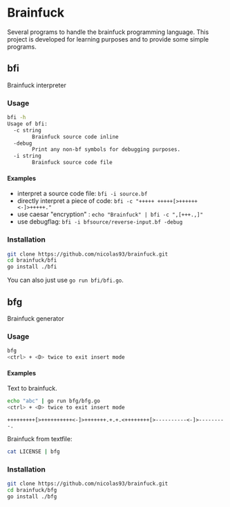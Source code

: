 Brainfuck
===
Several programs to handle the brainfuck programming language.
This project is developed for learning purposes and to provide some simple programs.


## bfi
Brainfuck interpreter

### Usage
```bash
bfi -h
Usage of bfi:
  -c string
    	Brainfuck source code inline
  -debug
    	Print any non-bf symbols for debugging purposes.
  -i string
    	Brainfuck source code file
```
#### Examples
* interpret a source code file:
	`bfi -i source.bf`
* directly interpret a piece of code:
	`bfi -c "+++++ +++++[>++++++<-]>+++++."`
* use caesar "encryption" :
	`echo "Brainfuck" | bfi -c ",[+++.,]"`
* use debugflag:
  `bfi -i bfsource/reverse-input.bf -debug`

### Installation

```bash
git clone https://github.com/nicolas93/brainfuck.git
cd brainfuck/bfi
go install ./bfi
```

You can also just use `go run bfi/bfi.go`.

## bfg
Brainfuck generator

### Usage
```bash
bfg
<ctrl> + <D> twice to exit insert mode

```

#### Examples
Text to brainfuck.
```bash
echo "abc" | go run bfg/bfg.go
<ctrl> + <D> twice to exit insert mode
```
```brainfuck
+++++++++[>++++++++++<-]>+++++++.+.+.<++++++++[>----------<-]>---------.
```

Brainfuck from textfile:
```bash
cat LICENSE | bfg
```

### Installation

```bash
git clone https://github.com/nicolas93/brainfuck.git
cd brainfuck/bfg
go install ./bfg
```
